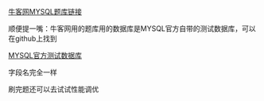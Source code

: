 [牛客网MYSQL题库链接](https://www.nowcoder.com/ta/sql?from=baidusql&bd_vid=6740091233242766954)

顺便提一嘴：牛客网用的题库用的数据库是MYSQL官方自带的测试数据库，可以在github上找到

[MYSQL官方测试数据库](https://github.com/datacharmer/test_db)

字段名完全一样

刷完题还可以去试试性能调优

